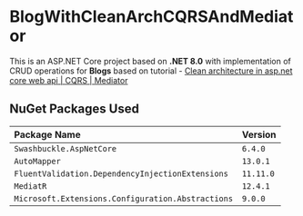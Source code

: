 # BlogWithCleanArchCQRSAndMediator

This is an ASP.NET Core project based on **.NET 8.0** with implementation of CRUD operations for **Blogs** based on tutorial - [Clean architecture in asp.net core web api | CQRS | Mediator](https://www.youtube.com/watch?v=C8mh8cziDSU)

## NuGet Packages Used

| Package Name | Version |
| :-------- | :------- | 
| `Swashbuckle.AspNetCore` | `6.4.0` | 
| `AutoMapper` | `13.0.1` | 
| `FluentValidation.DependencyInjectionExtensions` | `11.11.0` | 
| `MediatR` | `12.4.1` | 
| `Microsoft.Extensions.Configuration.Abstractions` | `9.0.0` | 